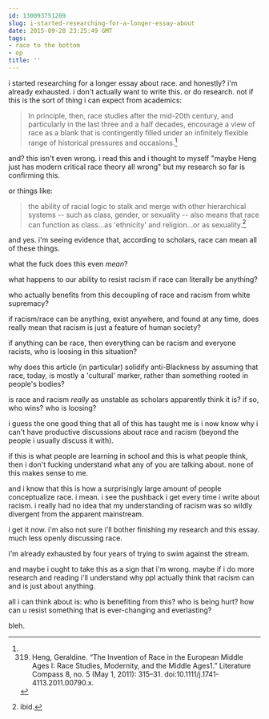 ```yaml
---
id: 130093751209
slug: i-started-researching-for-a-longer-essay-about
date: 2015-09-28 23:25:49 GMT
tags:
- race to the bottom
- op
title: ''
---
```

i started researching for a longer essay about race. and honestly? i'm already exhausted. i don't actually want to write this. or do research.
not if this is the sort of thing i can expect from academics:

> In principle, then, race studies after the mid-20th century, and particularly in the last three and a half decades, encourage a view of race as a blank that is contingently filled under an infinitely flexible range of historical pressures and occasions.[^1]

and? this isn't even wrong. i read this and i thought to myself "maybe Heng just has modern critical race theory all wrong" but my research so far is confirming this.

or things like:

> the ability of racial logic to stalk and merge with other hierarchical systems -- such as class, gender, or sexuality -- also means that race can function as class...as 'ethnicity' and religion...or as sexuality.[^2]

and yes. i'm seeing evidence that, according to scholars, race can mean all of these things. 

what the fuck does this even _mean_?

what happens to our ability to resist racism if race can literally be anything?

who actually benefits from this decoupling of race and racism from white supremacy?

if racism/race can be anything, exist anywhere, and found at any time, does really mean that racism is just a feature of human society?

if anything can be race, then everything can be racism and everyone racists, who is loosing in this situation?

why does this article (in particular) solidify anti-Blackness by assuming that race, today, is mostly a 'cultural' marker, rather than something rooted in people's bodies?

is race and racism _really_ as unstable as scholars apparently think it is? if so, who wins? who is loosing?

i guess the one good thing that all of this has taught me is i now know why i can't have productive discussions about race and racism (beyond the people i usually discuss it with).

if this is what people are learning in school and this is what people think, then i don't fucking understand what any of you are talking about. none of this makes sense to me.

and i know that this is how a surprisingly large amount of people conceptualize race. i mean. i see the pushback i get every time i write about racism. i really had no idea that my understanding of racism was so wildly divergent from the apparent mainstream. 

i get it now. i'm also not sure i'll bother finishing my research and this essay. much less openly discussing race.

i'm already exhausted by four years of trying to swim against the stream.

and maybe i ought to take this as a sign that i'm wrong. maybe if i do more research and reading i'll understand why ppl actually think that racism can and is just about anything.

all i can think about is: who is benefiting from this? who is being hurt? how can u resist something that is ever-changing and everlasting?

bleh.

[^1]: 319. Heng, Geraldine. “The Invention of Race in the European Middle Ages I: Race Studies, Modernity, and the Middle Ages1.” Literature Compass 8, no. 5 (May 1, 2011): 315–31. doi:10.1111/j.1741-4113.2011.00790.x.
[^2]: ibid.